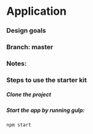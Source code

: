 # Application

### Design goals

### Branch: master

### Notes:


### Steps to use the starter kit

##### Clone the project

##### Start the app by running gulp:
```
npm start
```

